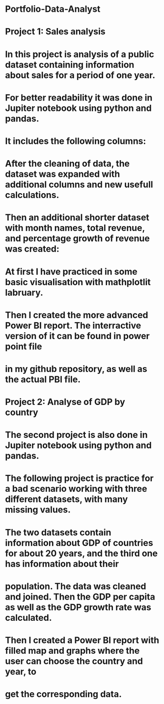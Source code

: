 # Portfolio-Data-Analyst

# Project 1: Sales analysis
# In this project is analysis of a public dataset containing information about sales for a period of one year.
# For better readability it was done in Jupiter notebook using python and pandas. 
# It includes the following columns:


# After the cleaning of data, the dataset was expanded with additional columns and new usefull calculations.
# Then an additional shorter dataset with month names, total revenue, and percentage growth of revenue was created:

# At first I have practiced in some basic visualisation with mathplotlit labruary.
# Then I created the more advanced Power BI report. The interractive version of it can be found in power point file
# in my github repository, as well as the actual PBI file.

# Project 2: Analyse of GDP by country
# The second project is also done in Jupiter notebook using python and pandas. 
# The following project is practice for a bad scenario working with three different datasets, with many missing values.
# The two datasets contain information about GDP of countries for about 20 years, and the third one has information about their 
# population. The data was cleaned and joined. Then the GDP per capita as well as the GDP growth rate was calculated.

# Then I created a Power BI report with filled map and graphs where the user can choose the country and year, to 
# get the corresponding data. 
